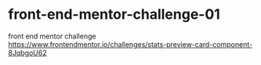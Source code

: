 # front-end-mentor-challenge-01
front end mentor challenge https://www.frontendmentor.io/challenges/stats-preview-card-component-8JqbgoU62
